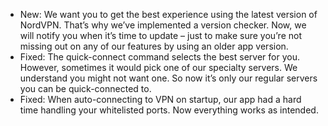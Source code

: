 * New: We want you to get the best experience using the latest version of NordVPN. That’s why we’ve implemented a version checker. Now, we will notify you when it’s time to update – just to make sure you’re not missing out on any of our features by using an older app version.
* Fixed: The quick-connect command selects the best server for you. However, sometimes it would pick one of our specialty servers. We understand you might not want one. So now it’s only our regular servers you can be quick-connected to.
* Fixed: When auto-connecting to VPN on startup, our app had a hard time handling your whitelisted ports. Now everything works as intended.